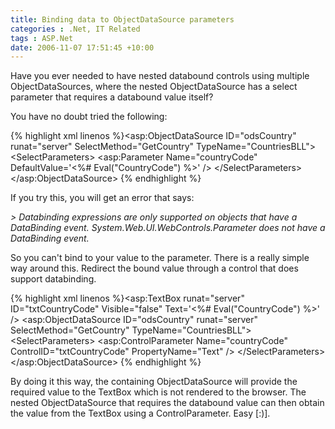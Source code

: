 ```yaml
---
title: Binding data to ObjectDataSource parameters
categories : .Net, IT Related
tags : ASP.Net
date: 2006-11-07 17:51:45 +10:00
---
```


Have you ever needed to have nested databound controls using multiple ObjectDataSources, where the nested ObjectDataSource has a select parameter that requires a databound value itself?

You have no doubt tried the following:

{% highlight xml linenos %}<asp:ObjectDataSource ID="odsCountry" runat="server" SelectMethod="GetCountry" TypeName="CountriesBLL"&gt; <SelectParameters&gt; <asp:Parameter Name="countryCode" DefaultValue='<%# Eval("CountryCode") %&gt;' /&gt; </SelectParameters&gt; </asp:ObjectDataSource&gt; {% endhighlight %}

If you try this, you will get an error that says:

_> Databinding expressions are only supported on objects that have a DataBinding event. System.Web.UI.WebControls.Parameter does not have a DataBinding event._

So you can't bind to your value to the parameter. There is a really simple way around this. Redirect the bound value through a control that does support databinding.

{% highlight xml linenos %}<asp:TextBox runat="server" ID="txtCountryCode" Visible="false" Text='<%# Eval("CountryCode") %&gt;' /&gt; <asp:ObjectDataSource ID="odsCountry" runat="server" SelectMethod="GetCountry" TypeName="CountriesBLL"&gt; <SelectParameters&gt; <asp:ControlParameter Name="countryCode" ControlID="txtCountryCode" PropertyName="Text" /&gt; </SelectParameters&gt; </asp:ObjectDataSource&gt; {% endhighlight %}

By doing it this way, the containing ObjectDataSource will provide the required value to the TextBox which is not rendered to the browser. The nested ObjectDataSource that requires the databound value can then obtain the value from the TextBox using a ControlParameter. Easy [:)].


